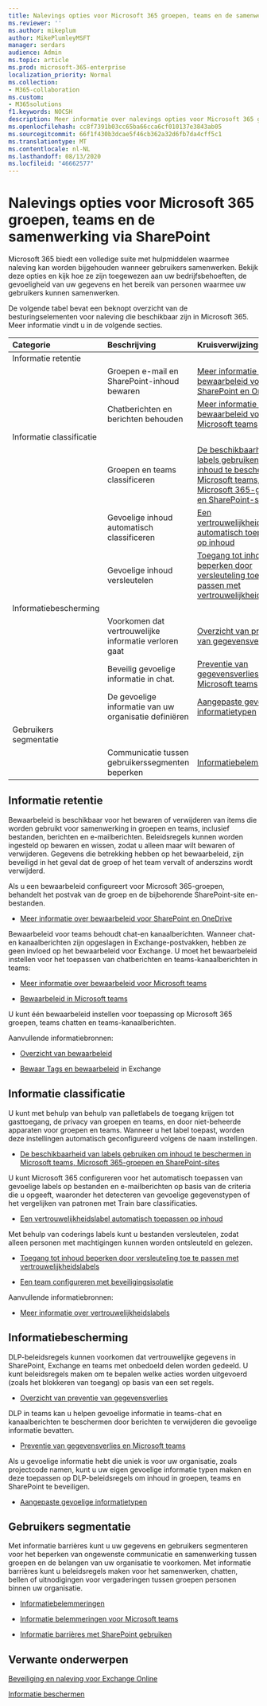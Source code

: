 ```yaml
---
title: Nalevings opties voor Microsoft 365 groepen, teams en de samenwerking via SharePoint
ms.reviewer: ''
ms.author: mikeplum
author: MikePlumleyMSFT
manager: serdars
audience: Admin
ms.topic: article
ms.prod: microsoft-365-enterprise
localization_priority: Normal
ms.collection:
- M365-collaboration
ms.custom:
- M365solutions
f1.keywords: NOCSH
description: Meer informatie over nalevings opties voor Microsoft 365 groepen, teams en de samenwerking via SharePoint.
ms.openlocfilehash: cc8f7391b03cc65ba66cca6cf010137e3843ab05
ms.sourcegitcommit: 66f1f430b3dcae5f46cb362a32d6fb7da4cff5c1
ms.translationtype: MT
ms.contentlocale: nl-NL
ms.lasthandoff: 08/13/2020
ms.locfileid: "46662577"
---
```

# <a name="compliance-options-for-microsoft-365-groups-teams-and-sharepoint-collaboration"></a>Nalevings opties voor Microsoft 365 groepen, teams en de samenwerking via SharePoint

Microsoft 365 biedt een volledige suite met hulpmiddelen waarmee naleving kan worden bijgehouden wanneer gebruikers samenwerken. Bekijk deze opties en kijk hoe ze zijn toegewezen aan uw bedrijfsbehoeften, de gevoeligheid van uw gegevens en het bereik van personen waarmee uw gebruikers kunnen samenwerken.

De volgende tabel bevat een beknopt overzicht van de besturingselementen voor naleving die beschikbaar zijn in Microsoft 365. Meer informatie vindt u in de volgende secties.

|Categorie|Beschrijving|Kruisverwijzingsnr|
|:-------|:----------|:--------|
|Informatie retentie|||
||Groepen e-mail en SharePoint-inhoud bewaren|[Meer informatie over bewaarbeleid voor SharePoint en OneDrive](https://docs.microsoft.com/microsoft-365/compliance/retention-policies-sharepoint)|
||Chatberichten en berichten behouden|[Meer informatie over bewaarbeleid voor Microsoft teams](https://docs.microsoft.com/microsoft-365/compliance/retention-policies-teams)|
|Informatie classificatie|||
||Groepen en teams classificeren|[De beschikbaarheid van labels gebruiken om inhoud te beschermen in Microsoft teams, Microsoft 365-groepen en SharePoint-sites](https://docs.microsoft.com/microsoft-365/compliance/sensitivity-labels-teams-groups-sites)|
||Gevoelige inhoud automatisch classificeren|[Een vertrouwelijkheidslabel automatisch toepassen op inhoud](https://docs.microsoft.com/microsoft-365/compliance/apply-sensitivity-label-automatically)|
||Gevoelige inhoud versleutelen|[Toegang tot inhoud beperken door versleuteling toe te passen met vertrouwelijkheidslabels](https://docs.microsoft.com/microsoft-365/compliance/encryption-sensitivity-labels)|
|Informatiebescherming|||
||Voorkomen dat vertrouwelijke informatie verloren gaat|[Overzicht van preventie van gegevensverlies](https://docs.microsoft.com/microsoft-365/compliance/data-loss-prevention-policies)|
||Beveilig gevoelige informatie in chat.|[Preventie van gegevensverlies en Microsoft teams](https://docs.microsoft.com/microsoft-365/compliance/dlp-microsoft-teams)|
||De gevoelige informatie van uw organisatie definiëren|[Aangepaste gevoelige informatietypen](https://docs.microsoft.com/microsoft-365/compliance/custom-sensitive-info-types)|
|Gebruikers segmentatie|||
||Communicatie tussen gebruikerssegmenten beperken|[Informatiebelemmeringen](https://docs.microsoft.com/microsoft-365/compliance/information-barriers)|

## <a name="information-retention"></a>Informatie retentie

Bewaarbeleid is beschikbaar voor het bewaren of verwijderen van items die worden gebruikt voor samenwerking in groepen en teams, inclusief bestanden, berichten en e-mailberichten. Beleidsregels kunnen worden ingesteld op bewaren en wissen, zodat u alleen maar wilt bewaren of verwijderen. Gegevens die betrekking hebben op het bewaarbeleid, zijn beveiligd in het geval dat de groep of het team vervalt of anderszins wordt verwijderd.

Als u een bewaarbeleid configureert voor Microsoft 365-groepen, behandelt het postvak van de groep en de bijbehorende SharePoint-site en-bestanden.

- [Meer informatie over bewaarbeleid voor SharePoint en OneDrive](https://docs.microsoft.com/microsoft-365/compliance/retention-policies-sharepoint)

Bewaarbeleid voor teams behoudt chat-en kanaalberichten. Wanneer chat-en kanaalberichten zijn opgeslagen in Exchange-postvakken, hebben ze geen invloed op het bewaarbeleid voor Exchange. U moet het bewaarbeleid instellen voor het toepassen van chatberichten en teams-kanaalberichten in teams:

- [Meer informatie over bewaarbeleid voor Microsoft teams](https://docs.microsoft.com/microsoft-365/compliance/retention-policies-teams)

- [Bewaarbeleid in Microsoft teams](https://docs.microsoft.com/microsoftteams/retention-policies)

U kunt één bewaarbeleid instellen voor toepassing op Microsoft 365 groepen, teams chatten en teams-kanaalberichten. 

Aanvullende informatiebronnen:

- [Overzicht van bewaarbeleid](https://docs.microsoft.com/microsoft-365/compliance/retention-policies)

- [Bewaar Tags en bewaarbeleid](https://docs.microsoft.com/exchange/security-and-compliance/messaging-records-management/retention-tags-and-policies) in Exchange

## <a name="information-classification"></a>Informatie classificatie

U kunt met behulp van behulp van palletlabels de toegang krijgen tot gasttoegang, de privacy van groepen en teams, en door niet-beheerde apparaten voor groepen en teams. Wanneer u het label toepast, worden deze instellingen automatisch geconfigureerd volgens de naam instellingen.

- [De beschikbaarheid van labels gebruiken om inhoud te beschermen in Microsoft teams, Microsoft 365-groepen en SharePoint-sites](https://docs.microsoft.com/microsoft-365/compliance/sensitivity-labels-teams-groups-sites)

U kunt Microsoft 365 configureren voor het automatisch toepassen van gevoelige labels op bestanden en e-mailberichten op basis van de criteria die u opgeeft, waaronder het detecteren van gevoelige gegevenstypen of het vergelijken van patronen met Train bare classificaties.

- [Een vertrouwelijkheidslabel automatisch toepassen op inhoud](https://docs.microsoft.com/microsoft-365/compliance/apply-sensitivity-label-automatically)

Met behulp van coderings labels kunt u bestanden versleutelen, zodat alleen personen met machtigingen kunnen worden ontsleuteld en gelezen.

- [Toegang tot inhoud beperken door versleuteling toe te passen met vertrouwelijkheidslabels](https://docs.microsoft.com/microsoft-365/compliance/encryption-sensitivity-labels)

- [Een team configureren met beveiligingsisolatie](https://docs.microsoft.com/microsoft-365/solutions/secure-teams-security-isolation)

Aanvullende informatiebronnen:

- [Meer informatie over vertrouwelijkheidslabels](https://docs.microsoft.com/microsoft-365/compliance/sensitivity-labels)


## <a name="information-protection"></a>Informatiebescherming

DLP-beleidsregels kunnen voorkomen dat vertrouwelijke gegevens in SharePoint, Exchange en teams met onbedoeld delen worden gedeeld. U kunt beleidsregels maken om te bepalen welke acties worden uitgevoerd (zoals het blokkeren van toegang) op basis van een set regels.

- [Overzicht van preventie van gegevensverlies](https://docs.microsoft.com/microsoft-365/compliance/data-loss-prevention-policies)

DLP in teams kan u helpen gevoelige informatie in teams-chat en kanaalberichten te beschermen door berichten te verwijderen die gevoelige informatie bevatten.

- [Preventie van gegevensverlies en Microsoft teams](https://docs.microsoft.com/microsoft-365/compliance/dlp-microsoft-teams)

Als u gevoelige informatie hebt die uniek is voor uw organisatie, zoals projectcode namen, kunt u uw eigen gevoelige informatie typen maken en deze toepassen op DLP-beleidsregels om inhoud in groepen, teams en SharePoint te beveiligen.

- [Aangepaste gevoelige informatietypen](https://docs.microsoft.com/microsoft-365/compliance/custom-sensitive-info-types)

## <a name="user-segmentation"></a>Gebruikers segmentatie

Met informatie barrières kunt u uw gegevens en gebruikers segmenteren voor het beperken van ongewenste communicatie en samenwerking tussen groepen en de belangen van uw organisatie te voorkomen. Met informatie barrières kunt u beleidsregels maken voor het samenwerken, chatten, bellen of uitnodigingen voor vergaderingen tussen groepen personen binnen uw organisatie.

- [Informatiebelemmeringen](https://docs.microsoft.com/microsoft-365/compliance/information-barriers)

- [Informatie belemmeringen voor Microsoft teams](https://docs.microsoft.com/microsoftteams/information-barriers-in-teams)

- [Informatie barrières met SharePoint gebruiken](https://docs.microsoft.com/sharepoint/information-barriers)

## <a name="related-topics"></a>Verwante onderwerpen

[Beveiliging en naleving voor Exchange Online](https://docs.microsoft.com/exchange/security-and-compliance/security-and-compliance)

[Informatie beschermen](https://docs.microsoft.com/microsoft-365/compliance/protect-information)


